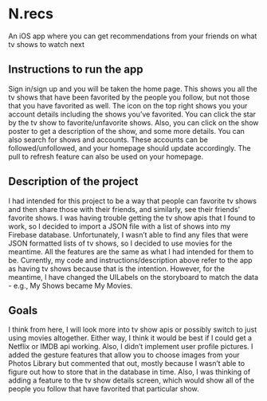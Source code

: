 # N.recs

An iOS app where you can get recommendations from your friends on what tv shows to watch next

## Instructions to run the app

Sign in/sign up and you will be taken the home page. This shows you all the tv shows that have been favorited by the people you follow, but not those that you have favorited as well. The icon on the top right shows you your account details including the shows you’ve favorited. You can click the star by the tv show to favorite/unfavorite shows. Also, you can click on the show poster to get a description of the show, and some more details. You can also search for shows and accounts. These accounts can be followed/unfollowed, and your homepage should update accordingly. The pull to refresh feature can also be used on your homepage.

## Description of the project

I had intended for this project to be a way that people can favorite tv shows and then share those with their friends, and similarly, see their friends’ favorite shows. I was having trouble getting the tv show apis that I found to work, so I decided to import a JSON file with a list of shows into my Firebase database. Unfortunately, I wasn’t able to find any files that were JSON formatted lists of tv shows, so I decided to use movies for the meantime. All the features are the same as what I had intended for them to be. Currently, my code and instructions/description above refer to the app as having tv shows because that is the intention. However, for the meantime, I have changed the UILabels on the storyboard to match the data - e.g., My Shows became My Movies. 

## Goals

I think from here, I will look more into tv show apis or possibly switch to just using movies altogether. Either way, I think it would be best if I could get a Netflix or IMDB api working. Also, I didn’t implement user profile pictures. I added the gesture features that allow you to choose images from your Photos Library but commented that out, mostly because I wasn’t able to figure out how to store that in the database in time. Also, I was thinking of adding a feature to the tv show details screen, which would show all of the people you follow that have favorited that particular show. 

